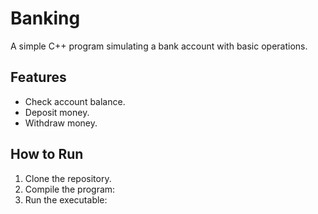 # Banking

A simple C++ program simulating a bank account with basic operations.

## Features
- Check account balance.
- Deposit money.
- Withdraw money.

## How to Run
1. Clone the repository.
2. Compile the program:
3. Run the executable:
